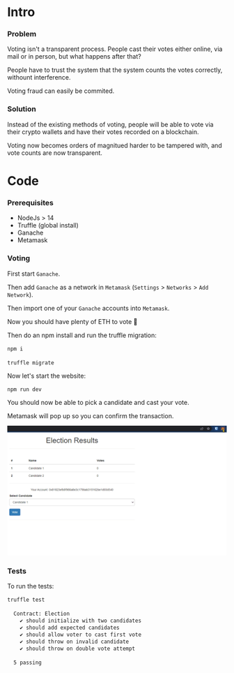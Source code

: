 # Intro

### Problem

Voting isn't a transparent process. People cast their votes either online, via mail or in person, but what happens after that?

People have to trust the system that the system counts the votes correctly, withount interference.

Voting fraud can easily be commited.

### Solution

Instead of the existing methods of voting, people will be able to vote via their crypto wallets and have their votes recorded on a blockchain.

Voting now becomes orders of magnitued harder to be tampered with, and vote counts are now transparent.

# Code

### Prerequisites

- NodeJs > 14
- Truffle (global install)
- Ganache
- Metamask

### Voting

First start `Ganache`.

Then add `Ganache` as a network in `Metamask` (`Settings` > `Networks` > `Add Network`).

Then import one of your `Ganache` accounts into `Metamask`.

Now you should have plenty of ETH to vote 🙂

Then do an npm install and run the truffle migration:

```shell
npm i

truffle migrate
```

Now let's start the website:

```shell
npm run dev
```

You should now be able to pick a candidate and cast your vote.

Metamask will pop up so you can confirm the transaction.

![This is an image](./readme-res/voting.gif)



### Tests

To run the tests:
```shell
truffle test

  Contract: Election
    ✔ should initialize with two candidates
    ✔ should add expected candidates
    ✔ should allow voter to cast first vote
    ✔ should throw on invalid candidate
    ✔ should throw on double vote attempt

  5 passing
```
